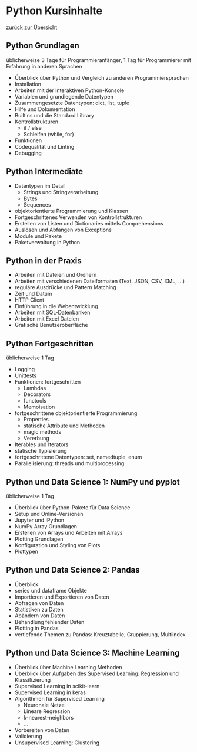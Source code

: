 # Python Kursinhalte

[zurück zur Übersicht](index.html)

## Python Grundlagen

üblicherweise 3 Tage für Programmieranfänger, 1 Tag für Programmierer mit Erfahrung in anderen Sprachen

- Überblick über Python und Vergleich zu anderen Programmiersprachen
- Installation
- Arbeiten mit der interaktiven Python-Konsole
- Variablen und grundlegende Datentypen
- Zusammengesetzte Datentypen: dict, list, tuple
- Hilfe und Dokumentation
- Builtins und die Standard Library
- Kontrollstrukturen
  - if / else
  - Schleifen (while, for)
- Funktionen
- Codequalität und Linting
- Debugging

## Python Intermediate

- Datentypen im Detail
  - Strings und Stringverarbeitung
  - Bytes
  - Sequences
- objektorientierte Programmierung und Klassen
- Fortgeschrittenes Verwenden von Kontrollstrukturen
- Erstellen von Listen und Dictionaries mittels Comprehensions
- Auslösen und Abfangen von Exceptions
- Module und Pakete
- Paketverwaltung in Python

## Python in der Praxis

- Arbeiten mit Dateien und Ordnern
- Arbeiten mit verschiedenen Dateiformaten (Text, JSON, CSV, XML, ...)
- reguläre Ausdrücke und Pattern Matching
- Zeit und Datum
- HTTP Client
- Einführung in die Webentwicklung
- Arbeiten mit SQL-Datenbanken
- Arbeiten mit Excel Dateien
- Grafische Benutzeroberfläche

## Python Fortgeschritten

üblicherweise 1 Tag

- Logging
- Unittests
- Funktionen: fortgeschritten
  - Lambdas
  - Decorators
  - functools
  - Memoisation
- fortgeschrittene objektorientierte Programmierung
  - Properties
  - statische Attribute und Methoden
  - magic methods
  - Vererbung
- Iterables und Iterators
- statische Typisierung
- fortgeschrittene Datentypen: set, namedtuple, enum
- Parallelisierung: threads und multiprocessing

## Python und Data Science 1: NumPy und pyplot

üblicherweise 1 Tag

- Überblick über Python-Pakete für Data Science
- Setup und Online-Versionen
- Jupyter und IPython
- NumPy Array Grundlagen
- Erstellen von Arrays und Arbeiten mit Arrays
- Plotting Grundlagen
- Konfiguration und Styling von Plots
- Plottypen

## Python und Data Science 2: Pandas

- Überblick
- series und dataframe Objekte
- Importieren und Exportieren von Daten
- Abfragen von Daten
- Statistiken zu Daten
- Abändern von Daten
- Behandlung fehlender Daten
- Plotting in Pandas
- vertiefende Themen zu Pandas: Kreuztabelle, Gruppierung, Multiindex

## Python und Data Science 3: Machine Learning

- Überblick über Machine Learning Methoden
- Überblick über Aufgaben des Supervised Learning: Regression und Klassifizierung
- Supervised Learning in scikit-learn
- Supervised Learning in keras
- Algorithmen für Supervised Learning
  - Neuronale Netze
  - Lineare Regression
  - k-nearest-neighbors
  - ...
- Vorbereiten von Daten
- Validierung
- Unsupervised Learning: Clustering
